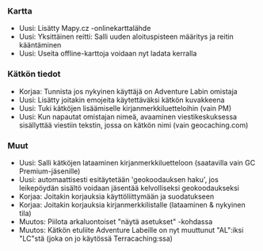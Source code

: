 ### Kartta
- Uusi: Lisätty Mapy.cz -onlinekarttalähde
- Uusi: Yksittäinen reitti: Salli uuden aloituspisteen määritys ja reitin kääntäminen
- Uusi: Useita offline-karttoja voidaan nyt ladata kerralla

### Kätkön tiedot
- Korjaa: Tunnista jos nykyinen käyttäjä on Adventure Labin omistaja
- Uusi: Lisätty joitakin emojeita käytettäväksi kätkön kuvakkeena
- Uusi: Tuki kätköjen lisäämiselle kirjanmerkkiluetteloihin (vain PM)
- Uusi: Kun napautat omistajan nimeä, avaaminen viestikeskuksessa sisällyttää viestiin tekstin, jossa on kätkön nimi (vain geocaching.com)

### Muut
- Uusi: Salli kätköjen lataaminen kirjanmerkkiluetteloon (saatavilla vain GC Premium-jäsenille)
- Uusi: automaattisesti esitäytetään 'geokoodauksen haku', jos leikepöydän sisältö voidaan jäsentää kelvolliseksi geokoodaukseksi
- Korjaa: Joitakin korjauksia käyttöliittymään ja suodatukseen
- Korjaa: Joitakin korjauksia kirjanmerkkilistalle (lataaminen & nykyinen tila)
- Muutos: Piilota arkaluontoiset "näytä asetukset" -kohdassa
- Muutos: Kätkön etuliite Adventure Labeille on nyt muuttunut "AL":iksi "LC"stä (joka on jo käytössä Terracaching:ssa)
